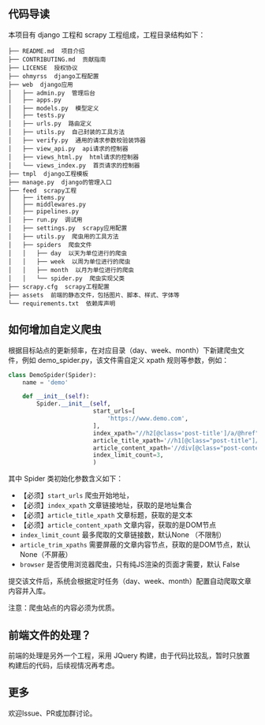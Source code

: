 ## 代码导读

本项目有 django 工程和 scrapy 工程组成，工程目录结构如下：

```
├── README.md  项目介绍
├── CONTRIBUTING.md  贡献指南
├── LICENSE  授权协议
├── ohmyrss  django工程配置
├── web  django应用
│   ├── admin.py  管理后台
│   ├── apps.py
│   ├── models.py  模型定义
│   ├── tests.py
│   ├── urls.py  路由定义
│   ├── utils.py  自己封装的工具方法
│   ├── verify.py  通用的请求参数校验装饰器
│   ├── view_api.py  api请求的控制器
│   ├── views_html.py  html请求的控制器
│   └── views_index.py  首页请求的控制器
├── tmpl  django工程模板
├── manage.py  django的管理入口
├── feed  scrapy工程
│   ├── items.py
│   ├── middlewares.py
│   ├── pipelines.py
│   ├── run.py  调试用
│   ├── settings.py  scrapy应用配置
│   ├── utils.py  爬虫用的工具方法
│   ├── spiders  爬虫文件
│   │   ├── day  以天为单位进行的爬虫
│   │   ├── week  以周为单位进行的爬虫
│   │   ├── month  以月为单位进行的爬虫
│   │   └── spider.py  爬虫实现父类
├── scrapy.cfg  scrapy工程配置
├── assets  前端的静态文件，包括图片、脚本、样式、字体等
└── requirements.txt  依赖库声明
```

## 如何增加自定义爬虫
根据目标站点的更新频率，在对应目录（day、week、month）下新建爬虫文件，例如 demo_spider.py，该文件需自定义 xpath 规则等参数，例如：

```python
class DemoSpider(Spider):
    name = 'demo'

    def __init__(self):
        Spider.__init__(self,
                        start_urls=[
                            'https://www.demo.com',
                        ],
                        index_xpath="//h2[@class='post-title']/a/@href",
                        article_title_xpath='//h1[@class="post-title"]/a/text()',
                        article_content_xpath='//div[@class="post-content"]',
                        index_limit_count=3,
                        )
```

其中 Spider 类初始化参数含义如下：
- 【必须】`start_urls` 爬虫开始地址，
- 【必须】`index_xpath` 文章链接地址，获取的是地址集合
- 【必须】`article_title_xpath` 文章标题，获取的是文本
- 【必须】`article_content_xpath` 文章内容，获取的是DOM节点
- `index_limit_count` 最多爬取的文章链接数，默认None （不限制）
- `article_trim_xpaths` 需要屏蔽的文章内容节点，获取的是DOM节点，默认None（不屏蔽）
- `browser` 是否使用浏览器爬虫，只有纯JS渲染的页面才需要，默认 False

提交该文件后，系统会根据定时任务（day、week、month）配置自动爬取文章内容并入库。

注意：爬虫站点的内容必须为优质。

## 前端文件的处理？
前端的处理是另外一个工程，采用 JQuery 构建，由于代码比较乱，暂时只放置构建后的代码，后续视情况再考虑。

## 更多
欢迎Issue、PR或加群讨论。
